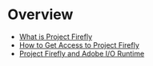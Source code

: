 # Overview

* [What is Project Firefly](overview/what_is.md)
* [How to Get Access to Project Firefly](overview/getting_access.md)
* [Project Firefly and Adobe I/O Runtime](overview/firefly_and_runtime.md)
